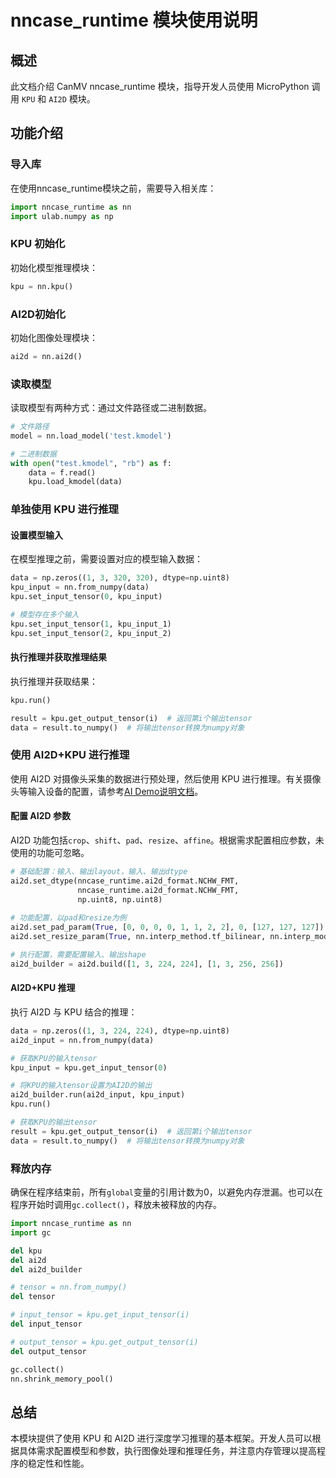 # nncase_runtime 模块使用说明

## 概述

此文档介绍 CanMV nncase_runtime 模块，指导开发人员使用 MicroPython 调用 `KPU` 和 `AI2D` 模块。

## 功能介绍

### 导入库

在使用nncase_runtime模块之前，需要导入相关库：

```Python
import nncase_runtime as nn
import ulab.numpy as np
```

### KPU 初始化

初始化模型推理模块：

```Python
kpu = nn.kpu()
```

### AI2D初始化

初始化图像处理模块：

```Python
ai2d = nn.ai2d()
```

### 读取模型

读取模型有两种方式：通过文件路径或二进制数据。

```Python
# 文件路径
model = nn.load_model('test.kmodel')

# 二进制数据
with open("test.kmodel", "rb") as f:
    data = f.read()
    kpu.load_kmodel(data)
```

### 单独使用 KPU 进行推理

#### 设置模型输入

在模型推理之前，需要设置对应的模型输入数据：

```Python
data = np.zeros((1, 3, 320, 320), dtype=np.uint8)
kpu_input = nn.from_numpy(data)
kpu.set_input_tensor(0, kpu_input)

# 模型存在多个输入
kpu.set_input_tensor(1, kpu_input_1)
kpu.set_input_tensor(2, kpu_input_2)
```

#### 执行推理并获取推理结果

执行推理并获取结果：

```Python
kpu.run()

result = kpu.get_output_tensor(i)  # 返回第i个输出tensor
data = result.to_numpy()  # 将输出tensor转换为numpy对象
```

### 使用 AI2D+KPU 进行推理

使用 AI2D 对摄像头采集的数据进行预处理，然后使用 KPU 进行推理。有关摄像头等输入设备的配置，请参考[AI Demo说明文档](./AI_Demo说明文档.md)。

#### 配置 AI2D 参数

AI2D 功能包括`crop`、`shift`、`pad`、`resize`、`affine`。根据需求配置相应参数，未使用的功能可忽略。

```Python
# 基础配置：输入、输出layout，输入、输出dtype
ai2d.set_dtype(nncase_runtime.ai2d_format.NCHW_FMT,
               nncase_runtime.ai2d_format.NCHW_FMT, 
               np.uint8, np.uint8)
             
# 功能配置，以pad和resize为例
ai2d.set_pad_param(True, [0, 0, 0, 0, 1, 1, 2, 2], 0, [127, 127, 127])
ai2d.set_resize_param(True, nn.interp_method.tf_bilinear, nn.interp_mode.half_pixel)

# 执行配置，需要配置输入、输出shape
ai2d_builder = ai2d.build([1, 3, 224, 224], [1, 3, 256, 256])
```

#### AI2D+KPU 推理

执行 AI2D 与 KPU 结合的推理：

```Python
data = np.zeros((1, 3, 224, 224), dtype=np.uint8)
ai2d_input = nn.from_numpy(data)

# 获取KPU的输入tensor
kpu_input = kpu.get_input_tensor(0)

# 将KPU的输入tensor设置为AI2D的输出
ai2d_builder.run(ai2d_input, kpu_input)
kpu.run()

# 获取KPU的输出tensor
result = kpu.get_output_tensor(i)  # 返回第i个输出tensor
data = result.to_numpy()  # 将输出tensor转换为numpy对象
```

### 释放内存

确保在程序结束前，所有`global`变量的引用计数为0，以避免内存泄漏。也可以在程序开始时调用`gc.collect()`，释放未被释放的内存。

```Python
import nncase_runtime as nn
import gc

del kpu
del ai2d
del ai2d_builder

# tensor = nn.from_numpy()
del tensor

# input_tensor = kpu.get_input_tensor(i)
del input_tensor

# output_tensor = kpu.get_output_tensor(i)
del output_tensor

gc.collect()
nn.shrink_memory_pool()
```

## 总结

本模块提供了使用 KPU 和 AI2D 进行深度学习推理的基本框架。开发人员可以根据具体需求配置模型和参数，执行图像处理和推理任务，并注意内存管理以提高程序的稳定性和性能。
